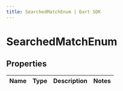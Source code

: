 ```yaml
---
title: SearchedMatchEnum | Dart SDK
---
```


# SearchedMatchEnum

## Properties
Name | Type | Description | Notes
------------ | ------------- | ------------- | -------------



